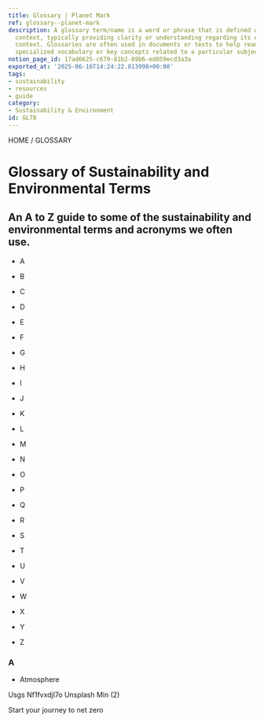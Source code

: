 ```yaml
---
title: Glossary | Planet Mark
ref: glossary--planet-mark
description: A glossary term/name is a word or phrase that is defined within a specific
  context, typically providing clarity or understanding regarding its use in that
  context. Glossaries are often used in documents or texts to help readers comprehend
  specialized vocabulary or key concepts related to a particular subject.
notion_page_id: 17ad6625-c679-81b2-89b6-ed059ecd3a3a
exported_at: '2025-06-16T14:24:22.813998+00:00'
tags:
- sustainability
- resources
- guide
category:
- Sustainability & Environment
id: GL78
---
```


HOME / GLOSSARY

# Glossary of Sustainability and Environmental Terms

## An A to Z guide to some of the sustainability and environmental terms and acronyms we often use.

- A

- B

- C

- D

- E

- F

- G

- H

- I

- J

- K

- L

- M

- N

- O

- P

- Q

- R

- S

- T

- U

- V

- W

- X

- Y

- Z

### A

- Atmosphere

<!-- Unsupported block type: image -->

Usgs Nf1fvxdjl7o Unsplash Min (2)

Start your journey to net zero